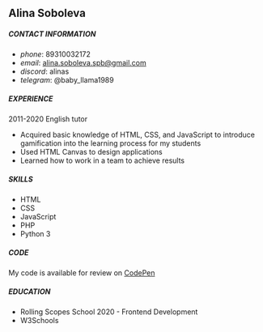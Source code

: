 ## **Alina Soboleva**

##### CONTACT INFORMATION
* *phone*: 89310032172
* *email*: alina.soboleva.spb@gmail.com
* *discord*: alinas
* *telegram*: @baby_llama1989

##### EXPERIENCE
2011-2020 English tutor
* Acquired basic knowledge of HTML, CSS, and JavaScript to introduce gamification into the learning process for my students
* Used HTML Canvas to design applications
* Learned how to work in a team to achieve results

##### SKILLS
* HTML
* CSS
* JavaScript
* PHP
* Python 3

##### CODE
My code is available for review on [CodePen](https://codepen.io/alina-soboleva)

##### EDUCATION
* Rolling Scopes School 2020 - Frontend Development
* W3Schools

